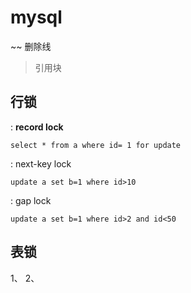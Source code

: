 # mysql

~~ 删除线
>引用块

## 行锁
  : **record lock**
  ```
  select * from a where id= 1 for update
  ```
  : next-key lock
```
update a set b=1 where id>10
```
  
  : gap lock
```
update a set b=1 where id>2 and id<50
```

## 表锁
1、 
2、  


